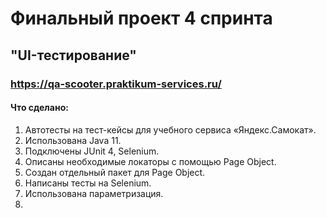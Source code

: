 ﻿# Финальный проект 4 спринта

## "UI-тестирование"

###  https://qa-scooter.praktikum-services.ru/

#### Что сделано:
1. Автотесты на тест-кейсы для учебного сервиса «Яндекс.Самокат».
2. Использована Java 11.
3. Подключены JUnit 4, Selenium.
4. Описаны необходимые локаторы с помощью Page Object.
5. Создан отдельный пакет для Page Object.
6. Написаны тесты на Selenium.
7. Использована параметризация.
8. 
